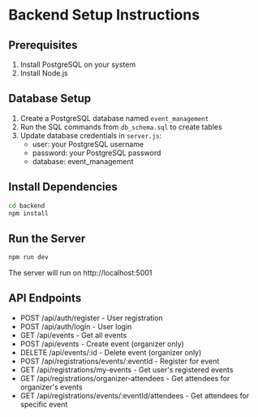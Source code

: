 # Backend Setup Instructions

## Prerequisites
1. Install PostgreSQL on your system
2. Install Node.js

## Database Setup
1. Create a PostgreSQL database named `event_management`
2. Run the SQL commands from `db_schema.sql` to create tables
3. Update database credentials in `server.js`:
   - user: your PostgreSQL username
   - password: your PostgreSQL password
   - database: event_management

## Install Dependencies
```bash
cd backend
npm install
```

## Run the Server
```bash
npm run dev
```

The server will run on http://localhost:5001

## API Endpoints
- POST /api/auth/register - User registration
- POST /api/auth/login - User login
- GET /api/events - Get all events
- POST /api/events - Create event (organizer only)
- DELETE /api/events/:id - Delete event (organizer only)
- POST /api/registrations/events/:eventId - Register for event
- GET /api/registrations/my-events - Get user's registered events
- GET /api/registrations/organizer-attendees - Get attendees for organizer's events
- GET /api/registrations/events/:eventId/attendees - Get attendees for specific event